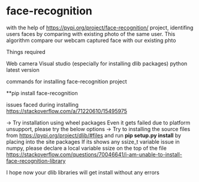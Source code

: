 # face-recognition

with the help of https://pypi.org/project/face-recognition/ project, identifing users faces by comparing with existing photo of the same user.
This algorithm compare our webcam captured face with our existing phto

Things required

Web camera
Visual studio (especially for installing dlib packages)
python latest version

commands for installing face-recognition project

**pip install face-recognition


issues faced during installing 
https://stackoverflow.com/a/71220610/15495975

->  Try installation using wheel packages 
    Even it gets failed due to platform unsupport, please try the below options
->  Try to installing the source files from https://pypi.org/project/dlib/#files and run **pip setup.py install** by placing into the site packages
    If its shows any ssize_t variable issue in numpy, please declare a local variable ssize on the top of the file
    https://stackoverflow.com/questions/70046641/i-am-unable-to-install-face-recognition-library

I hope now your dlib libraries will get install without any errors





